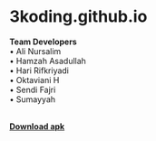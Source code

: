 # 3koding.github.io
<b>Team Developers</b><br>
• Ali Nursalim<br>
• Hamzah Asadullah<br>
• Hari Rifkriyadi<br>
• Oktaviani H<br>
• Sendi Fajri<br>
• Sumayyah<br>
</br>

<b><a href="http://goo.gl/Ipa1Fo">Download apk</a></b> </br>
